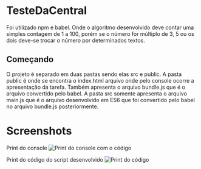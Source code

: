 # TesteDaCentral
Foi utilizado npm e babel. Onde o algoritmo desenvolvido deve contar uma simples contagem de 1 a 100, porém se o número for múltiplo de 3, 5 ou os dois deve-se trocar o número por determinados textos. 

## Começando

O projeto é separado em duas pastas sendo elas src e public. 
A pasta public é onde se encontra o index.html arquivo onde pelo console ocorre a apresentação da tarefa. Também apresenta o arquivo bundle.js que é o arquivo convertido pelo babel. 
A pasta src somente apresenta o arquivo main.js que é o arquivo desenvolvido em ES6 que foi convertido pelo babel no arquivo bundle.js posteriormente. 



# Screenshots
Print do console 
![Print do console com o código](https://image.ibb.co/jpWJup/Screenshot.png)


Print do código do script desenvolvido 
![Print do código](https://image.ibb.co/hDS0qU/Screenshot_2.png)
